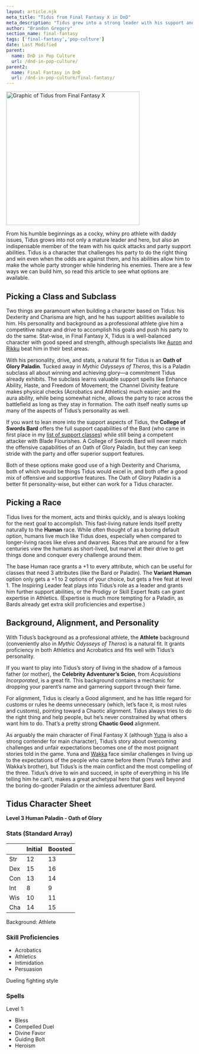 ```yaml
---
layout: article.njk
meta_title: "Tidus from Final Fantasy X in DnD"
meta_description: "Tidus grew into a strong leader with his support and attack abilities, his drive to succeed and overcome, and his leadership abilities. Here's how to build him."
author: "Brandon Gregory"
section_name: final-fantasy
tags: ['final-fantasy','pop-culture']
date: Last Modified
parent:
  name: DnD in Pop Culture
  url: /dnd-in-pop-culture/
parent2:
  name: Final Fantasy in DnD
  url: /dnd-in-pop-culture/final-fantasy/
---
```


<img
  src="/images/ff10-tidus-360.webp"
  srcset="/images/ff10-tidus-360.webp 360w,
          /images/ff10-tidus-768.webp 768w"
  sizes="(min-width: 768px) 384px,180px"
  alt="Graphic of Tidus from Final Fantasy X"
  class="tiny-hero"
  height="360" width="360" />

From his humble beginnings as a cocky, whiny pro athlete with daddy issues, Tidus grows into not only a mature leader and hero, but also an indispensable member of the team with his quick attacks and party support abilities. Tidus is a character that challenges his party to do the right thing and win even when the odds are against them, and his abilities allow him to make the whole party stronger while hindering his enemies. There are a few ways we can build him, so read this article to see what options are available.


## Picking a Class and Subclass

Two things are paramount when building a character based on Tidus: his Dexterity and Charisma are high, and he has support abilities available to him. His personality and background as a professional athlete give him a competitive nature and drive to accomplish his goals and push his party to do the same. Stat-wise, in Final Fantasy X, Tidus is a well-balanced character with good speed and strength, although specialists like [Auron](/dnd-in-pop-culture/final-fantasy/ff10-auron/) and [Rikku](/dnd-in-pop-culture/final-fantasy/ff10-rikku/) beat him in their best areas.

With his personality, drive, and stats, a natural fit for Tidus is an **Oath of Glory Paladin**. Tucked away in _Mythic Odysseys of Theros_, this is a Paladin subclass all about winning and achieving glory—a commitment Tidus already exhibits. The subclass learns valuable support spells like Enhance Ability, Haste, and Freedom of Movement; the Channel Divinity feature makes physical checks (Acrobatics and Athletics) much easier; and the aura ability, while being somewhat niche, allows the party to race across the battlefield as long as they stay in formation. The oath itself neatly sums up many of the aspects of Tidus’s personality as well.

If you want to lean more into the support aspects of Tidus, the **College of Swords Bard** offers the full support capabilities of the Bard (who came in first place in my [list of support classes](/5e-build-guides/support-caster-builds/)) while still being a competent attacker with Blade Flourishes. A College of Swords Bard will never match the offensive capabilities of an Oath of Glory Paladin, but they can keep stride with the party and offer superior support features.

Both of these options make good use of a high Dexterity and Charisma, both of which would be things Tidus would excel in, and both offer a good mix of offensive and supportive features. The Oath of Glory Paladin is a better fit personality-wise, but either can work for a Tidus character.


## Picking a Race

Tidus lives for the moment, acts and thinks quickly, and is always looking for the next goal to accomplish. This fast-living nature lends itself pretty naturally to the **Human** race. While often thought of as a boring default option, humans live much like Tidus does, especially when compared to longer-living races like elves and dwarves. Races that are around for a few centuries view the humans as short-lived, but marvel at their drive to get things done and conquer every challenge around them.

The base Human race grants a +1 to every attribute, which can be useful for classes that need 3 attributes (like the Bard or Paladin). The **Variant Human** option only gets a +1 to 2 options of your choice, but gets a free feat at level 1. The Inspiring Leader feat plays into Tidus’s role as a leader and grants him further support abilities, or the Prodigy or Skill Expert feats can grant expertise in Athletics. (Expertise is much more tempting for a Paladin, as Bards already get extra skill proficiencies and expertise.)


## Background, Alignment, and Personality

With Tidus’s background as a professional athlete, the **Athlete** background (conveniently also in _Mythic Odysseys of Theros_) is a natural fit. It grants proficiency in both Athletics and Acrobatics and fits well with Tidus’s personality.

If you want to play into Tidus’s story of living in the shadow of a famous father (or mother), the **Celebrity Adventurer’s Scion**, from _Acquisitions Incorporated_, is a great fit. This background contains a mechanic for dropping your parent’s name and garnering support through their fame.

For alignment, Tidus is clearly a Good alignment, and he has little regard for customs or rules he deems unnecessary (which, let’s face it, is most rules and customs), pointing toward a Chaotic alignment. Tidus always tries to do the right thing and help people, but he’s never constrained by what others want him to do. That’s a pretty strong **Chaotic Good** alignment.

As arguably the main character of Final Fantasy X (although [Yuna](/dnd-in-pop-culture/final-fantasy/ff10-yuna/) is also a strong contender for main character), Tidus’s story about overcoming challenges and unfair expectations becomes one of the most poignant stories told in the game. Yuna and [Wakka](/dnd-in-pop-culture/final-fantasy/ff10-wakka/) face similar challenges in living up to the expectations of the people who came before them (Yuna’s father and Wakka’s brother), but Tidus’s is the main conflict and the most compelling of the three. Tidus’s drive to win and succeed, in spite of everything in his life telling him he can’t, makes a great archetypal hero that goes well beyond the boring do-gooder Paladin or the aimless adventurer Bard.


## Tidus Character Sheet

**Level 3 Human Paladin - Oath of Glory**

### Stats (Standard Array)

|   |Initial|Boosted|
|---|-------|-------|
|Str|     12|     13|
|Dex|     15|     16|
|Con|     13|     14|
|Int|      8|      9|
|Wis|     10|     11|
|Cha|     14|     15|

Background: Athlete

### Skill Proficiencies

* Acrobatics
* Athletics
* Intimidation
* Persuasion

Dueling fighting style

### Spells

Level 1:

* Bless
* Compelled Duel
* Divine Favor
* Guiding Bolt
* Heroism